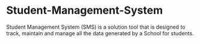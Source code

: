 # Student-Management-System
Student Management System (SMS) is a solution tool that is designed to track, maintain and manage all the data generated by a School for students.
